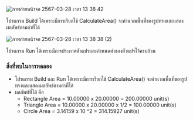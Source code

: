 ![ภาพถ่ายหน้าจอ 2567-03-28 เวลา 13 38 42](https://github.com/omelaweng/03376836-OOP-2566-Lab-12/assets/144561325/70b0a3ab-bad0-4e97-930f-80df5f8a0bd4)

โปรแกรม Build ได้เพราะมีการเรียกใช้ CalculateArea() จะคำนวณพื้นที่ของรูปทรงและแสดงผลลัพธ์ตามค่าที่ได้

![ภาพถ่ายหน้าจอ 2567-03-28 เวลา 13 38 38 (2)](https://github.com/omelaweng/03376836-OOP-2566-Lab-12/assets/144561325/9159d72f-e724-4e81-87ef-51e12d1bbde2)

โปรแกรม Run ได้เพราะมีการประกาศตัวแปรและกำหนดค่าของตัวแปรไว้ครบถ้วน

### สิ่งที่พบในการทดลอง
- โปรแกรม Build และ Run ได้เพราะมีการเรียกใช้ CalculateArea() จะคำนวณพื้นที่ของรูปทรงและแสดงผลลัพธ์ตามค่าที่ได้
- ผลลัพท์ที่ได้ คือ
  - Rectangle Area = 10.00000 x 20.00000 = 200.00000 unit(s)
  - Triangle Area = 10.00000 x 20.00000 x 1/2  = 100.00000 unit(s)
  - Circle Area = 3.14159 x 10 ^2  = 314.15927 unit(s)
